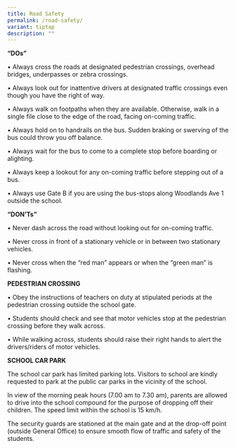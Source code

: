 ```yaml
---
title: Road Safety
permalink: /road-safety/
variant: tiptap
description: ""
---
```

<p><strong>“DOs”</strong>
</p>
<p>• Always cross the roads at designated pedestrian crossings, overhead
bridges, underpasses or zebra crossings.</p>
<p>• Always look out for inattentive drivers at designated traffic crossings
even though you have the right of way.</p>
<p>• Always walk on footpaths when they are available. Otherwise, walk in
a single file close to the edge of the road, facing on-coming traffic.</p>
<p>• Always hold on to handrails on the bus. Sudden braking or swerving of
the bus could throw you off balance.</p>
<p>• Always wait for the bus to come to a complete stop before boarding or
alighting.</p>
<p>• Always keep a lookout for any on-coming traffic before stepping out
of a bus.</p>
<p>• Always use Gate B if you are using the bus-stops along Woodlands Ave
1 outside the school.</p>
<p><strong>“DON’Ts”</strong>
</p>
<p>• Never dash across the road without looking out for on-coming traffic.</p>
<p>• Never cross in front of a stationary vehicle or in between two stationary
vehicles.</p>
<p>• Never cross when the “red man” appears or when the “green man” is flashing.</p>
<p><strong>PEDESTRIAN CROSSING</strong>
</p>
<p>• Obey the instructions of teachers on duty at stipulated periods at the
pedestrian crossing outside the school gate.</p>
<p>• Students should check and see that motor vehicles stop at the pedestrian
crossing before they walk across.</p>
<p>• While walking across, students should raise their right hands to alert
the drivers/riders of motor vehicles.</p>
<p><strong>SCHOOL CAR PARK</strong>
</p>
<p>The school car park has limited parking lots. Visitors to school are kindly
requested to park at the public car parks in the vicinity of the school.</p>
<p>In view of the morning peak hours (7.00 am to 7.30 am), parents are allowed
to drive into the school compound for the purpose of dropping off their
children. The speed limit within the school is 15 km/h.</p>
<p>The security guards are stationed at the main gate and at the drop-off
point (outside General Office) to ensure smooth flow of traffic and safety
of the students.</p>